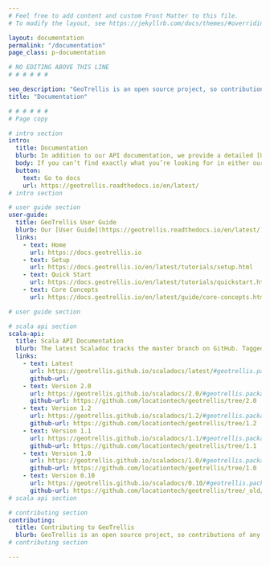 ```yaml
---
# Feel free to add content and custom Front Matter to this file.
# To modify the layout, see https://jekyllrb.com/docs/themes/#overriding-theme-defaults

layout: documentation
permalink: "/documentation"
page_class: p-documentation

# NO EDITING ABOVE THIS LINE
# # # # # #

seo_description: "GeoTrellis is an open source project, so contributions of any kind are welcome and appreciated! Contributors will need to sign a CLA (Contributor’s License Agreement). These details and others relating to GeoTrellis contributions can be found here."
title: "Documentation"

# # # # # #
# Page copy

# intro section
intro: 
  title: Documentation
  blurb: In addition to our API documentation, we provide a detailed [User Guide.](https://docs.geotrellis.io/en/latest/) Please see that guide for setup instructions, tutorials, and explanations of GeoTrellis/GIS concepts.
  body: If you can’t find exactly what you’re looking for in either our Guide or API docs, feel free to join us in our [Gitter channel,](https://gitter.im/geotrellis/geotrellis) where we can answer your questions live.
  button:
    text: Go to docs
    url: https://geotrellis.readthedocs.io/en/latest/
# intro section

# user guide section
user-guide:
  title: GeoTrellis User Guide
  blurb: Our [User Guide](https://geotrellis.readthedocs.io/en/latest/) provides all the conceptual information required to use GeoTrellis.
  links:
    - text: Home
      url: https://docs.geotrellis.io 
    - text: Setup
      url: https://docs.geotrellis.io/en/latest/tutorials/setup.html 
    - text: Quick Start
      url: https://docs.geotrellis.io/en/latest/tutorials/quickstart.html 
    - text: Core Concepts
      url: https://docs.geotrellis.io/en/latest/guide/core-concepts.html 

# user guide section

# scala api section
scala-api:
  title: Scala API Documentation
  blurb: The latest Scaladoc tracks the master branch on GitHub. Tagged releases are identified by their version number.
  links:
    - text: Latest 
      url: https://geotrellis.github.io/scaladocs/latest/#geotrellis.package
      github-url:
    - text: Version 2.0
      url: https://geotrellis.github.io/scaladocs/2.0/#geotrellis.package
      github-url: https://github.com/locationtech/geotrellis/tree/2.0
    - text: Version 1.2
      url: https://geotrellis.github.io/scaladocs/1.2/#geotrellis.package
      github-url: https://github.com/locationtech/geotrellis/tree/1.2
    - text: Version 1.1
      url: https://geotrellis.github.io/scaladocs/1.1/#geotrellis.package
      github-url: https://github.com/locationtech/geotrellis/tree/1.1
    - text: Version 1.0
      url: https://geotrellis.github.io/scaladocs/1.0/#geotrellis.package
      github-url: https://github.com/locationtech/geotrellis/tree/1.0
    - text: Version 0.10
      url: https://geotrellis.github.io/scaladocs/0.10/#geotrellis.package
      github-url: https://github.com/locationtech/geotrellis/tree/_old/0.10
# scala api section

# contributing section
contributing:
  title: Contributing to GeoTrellis
  blurb: GeoTrellis is an open source project, so contributions of any kind are welcome and appreciated! Contributors will need to sign a CLA (Contributor’s License Agreement). These details and others relating to GeoTrellis contributions can be found [here.](https://docs.geotrellis.io/en/latest/CONTRIBUTING.html)
# contributing section

---
```


